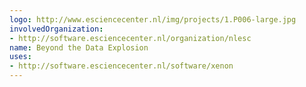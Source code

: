 ```yaml
---
logo: http://www.esciencecenter.nl/img/projects/1.P006-large.jpg
involvedOrganization:
- http://software.esciencecenter.nl/organization/nlesc
name: Beyond the Data Explosion
uses:
- http://software.esciencecenter.nl/software/xenon
---
```


